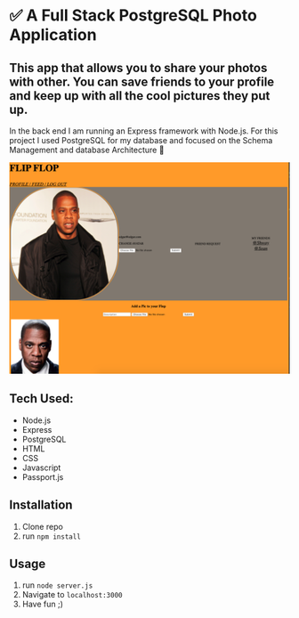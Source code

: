 # ✅ A Full Stack PostgreSQL Photo Application
## This app that allows you to share your photos with other.  You can save friends to your profile and keep up with all the cool pictures they put up.  


 In the back end I am running an Express framework with Node.js.  For this project I used PostgreSQL for my database and focused on the Schema Management and database Architecture 🚀


![alt text](server/profile.png)

## Tech Used:
- Node.js
- Express
- PostgreSQL
- HTML
- CSS
- Javascript
- Passport.js


## Installation

1. Clone repo
2. run `npm install`

## Usage

1. run `node server.js`
2. Navigate to `localhost:3000`
3. Have fun ;)
